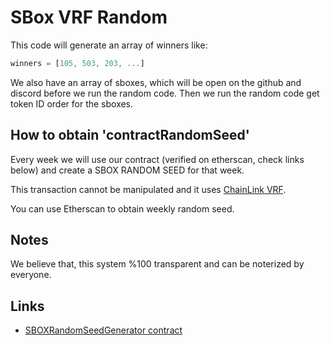 # SBox VRF Random


This code will generate an array of winners like:

```js
winners = [105, 503, 203, ...]
```

We also have an array of sboxes, which will be open on the github and discord before we run the random code. Then we run the random code get token ID order for the sboxes.


## How to obtain 'contractRandomSeed'

Every week we will use our contract (verified on etherscan, check links below) and create a SBOX RANDOM SEED for that week.

This transaction cannot be manipulated and it uses [ChainLink VRF](https://docs.chain.link/docs/chainlink-vrf/).

You can use Etherscan to obtain weekly random seed.

## Notes

We believe that, this system %100 transparent and can be noterized by everyone.



## Links

- [SBOXRandomSeedGenerator contract](https://etherscan.io/address/0x8a664be336304385b2886e706828e4ee1e549d44#readContract)
